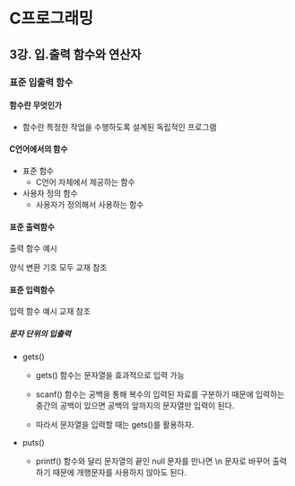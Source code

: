 # C프로그래밍

## 3강. 입.출력 함수와 연산자

### 표준 입출력 함수

#### 함수란 무엇인가

- 함수란 특정한 작업을 수행하도록 설계된 독립적인 프로그램

#### C언어에서의 함수

- 표준 함수
  - C언어 자체에서 제공하는 함수
- 사용자 정의 함수
  - 사용자가 정의해서 사용하는 함수

#### 표준 출력함수

출력 함수 예시

양식 변환 기호 모두 교재 참조

#### 표준 입력함수

입력 함수 예시 교재 참조

##### 문자 단위의 입출력

- gets()

  - gets() 함수는 문자열을 효과적으로 입력 가능

  - scanf() 함수는 공백을 통해 복수의 입력된 자료를 구분하기 때문에 입력하는 중간의 공백이 있으면 공백의 앞까지의 문자열만 입력이 된다.

  - 따라서 문자열을 입력할 때는 gets()를 활용하자.

- puts()
  - printf() 함수와 달리 문자열의 끝인 null 문자를 만나면 \n 문자로 바꾸어 출력하기 때문에 개행문자를 사용하지 않아도 된다.
